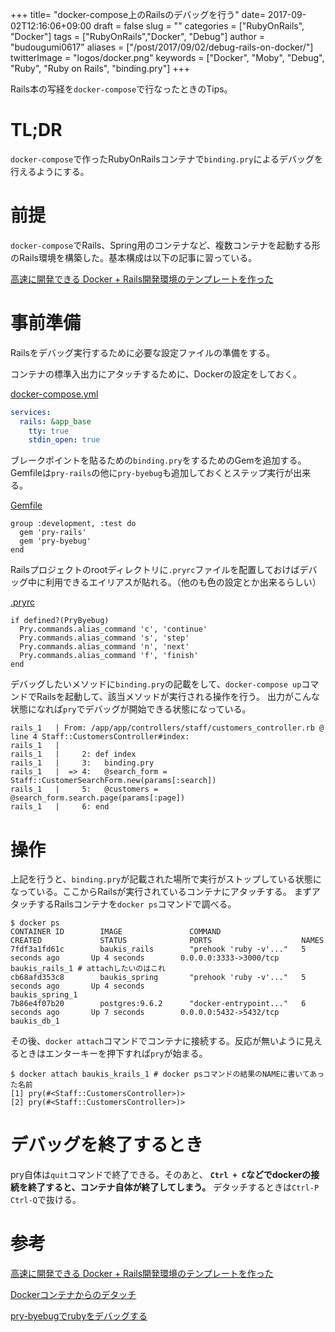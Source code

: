 +++
title= "docker-compose上のRailsのデバッグを行う"
date= 2017-09-02T12:16:06+09:00
draft = false
slug = ""
categories = ["RubyOnRails", "Docker"]
tags = ["RubyOnRails","Docker", "Debug"]
author = "budougumi0617"
aliases =  ["/post/2017/09/02/debug-rails-on-docker/"]
twitterImage = "logos/docker.png"
keywords = ["Docker", "Moby", "Debug", "Ruby", "Ruby on Rails", "binding.pry"]
+++

Rails本の写経を`docker-compose`で行なったときのTips。

# TL;DR
`docker-compose`で作ったRubyOnRailsコンテナで`binding.pry`によるデバッグを行えるようにする。

# 前提
`docker-compose`でRails、Spring用のコンテナなど、複数コンテナを起動する形のRails環境を構築した。基本構成は以下の記事に習っている。

[高速に開発できる Docker + Rails開発環境のテンプレートを作った](http://qiita.com/kawasin73/items/2253523be18e5afd994f)

# 事前準備
Railsをデバッグ実行するために必要な設定ファイルの準備をする。

コンテナの標準入出力にアタッチするために、Dockerの設定をしておく。

[docker-compose.yml](https://github.com/budougumi0617/RubyTraining/blob/master/baukis/docker-compose.yml#L18)
```yaml
services:
  rails: &app_base
    tty: true
    stdin_open: true
```

ブレークポイントを貼るための`binding.pry`をするためのGemを追加する。
Gemfileは`pry-rails`の他に`pry-byebug`も追加しておくとステップ実行が出来る。

[Gemfile](https://github.com/budougumi0617/RubyTraining/blob/master/baukis/Gemfile#L38)
```gemfile
group :development, :test do
  gem 'pry-rails'
  gem 'pry-byebug'
end
```

Railsプロジェクトのrootディレクトリに`.pryrc`ファイルを配置しておけばデバッグ中に利用できるエイリアスが貼れる。（他のも色の設定とか出来るらしい）

[.pryrc](https://github.com/budougumi0617/RubyTraining/blob/master/baukis/.pryrc)
```
if defined?(PryByebug)
  Pry.commands.alias_command 'c', 'continue'
  Pry.commands.alias_command 's', 'step'
  Pry.commands.alias_command 'n', 'next'
  Pry.commands.alias_command 'f', 'finish'
end
```

デバッグしたいメソッドに`binding.pry`の記載をして、`docker-compose up`コマンドでRailsを起動して、該当メソッドが実行される操作を行う。
出力がこんな状態になれば`pry`でデバッグが開始できる状態になっている。

```
rails_1   | From: /app/app/controllers/staff/customers_controller.rb @ line 4 Staff::CustomersController#index:
rails_1   |
rails_1   |     2: def index
rails_1   |     3:   binding.pry
rails_1   |  => 4:   @search_form = Staff::CustomerSearchForm.new(params[:search])
rails_1   |     5:   @customers = @search_form.search.page(params[:page])
rails_1   |     6: end
```

# 操作
上記を行うと、`binding.pry`が記載された場所で実行がストップしている状態になっている。ここからRailsが実行されているコンテナにアタッチする。
まずアタッチするRailsコンテナを`docker ps`コマンドで調べる。

```
$ docker ps
CONTAINER ID        IMAGE               COMMAND                  CREATED             STATUS              PORTS                    NAMES
7fdf3a1fd61c        baukis_rails        "prehook 'ruby -v'..."   5 seconds ago       Up 4 seconds        0.0.0.0:3333->3000/tcp   baukis_rails_1 # attachしたいのはこれ
cb68afd353c8        baukis_spring       "prehook 'ruby -v'..."   5 seconds ago       Up 4 seconds                                 baukis_spring_1
7b86e4f07b20        postgres:9.6.2      "docker-entrypoint..."   6 seconds ago       Up 7 seconds        0.0.0.0:5432->5432/tcp   baukis_db_1
```

その後、`docker attach`コマンドでコンテナに接続する。反応が無いように見えるときはエンターキーを押下すれば`pry`が始まる。

```
$ docker attach baukis_krails_1 # docker psコマンドの結果のNAMEに書いてあった名前
[1] pry(#<Staff::CustomersController>)>
[2] pry(#<Staff::CustomersController>)>
```

# デバッグを終了するとき
pry自体は`quit`コマンドで終了できる。そのあと、
**`Ctrl + C`などでdockerの接続を終了すると、コンテナ自体が終了してしまう。**
デタッチするときは`Ctrl-P Ctrl-Q`で抜ける。


# 参考

[高速に開発できる Docker + Rails開発環境のテンプレートを作った](http://qiita.com/kawasin73/items/2253523be18e5afd994f)

[Dockerコンテナからのデタッチ](http://tech.withsin.net/2015/09/30/docker-container-detach/)

[pry-byebugでrubyをデバッグする](http://qiita.com/AknYk416/items/6f0bec58712edaf4940e)
